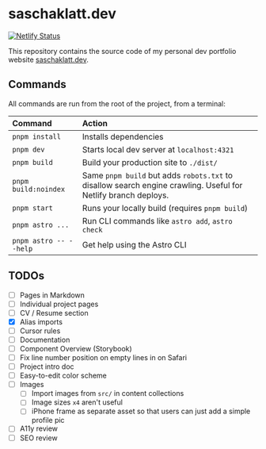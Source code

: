 # saschaklatt.dev

[![Netlify Status](https://api.netlify.com/api/v1/badges/9008f0b9-b681-42be-af32-19e2efb19170/deploy-status)](https://app.netlify.com/sites/saschaklatt/deploys)

This repository contains the source code of my personal dev portfolio website [saschaklatt.dev](https://saschaklatt.dev).

## Commands

All commands are run from the root of the project, from a terminal:

| Command                   | Action                                           |
| :------------------------ | :----------------------------------------------- |
| `pnpm install`             | Installs dependencies                            |
| `pnpm dev`             | Starts local dev server at `localhost:4321`      |
| `pnpm build`           | Build your production site to `./dist/`          |
| `pnpm build:noindex`           | Same `pnpm build` but adds `robots.txt` to disallow search engine crawling. Useful for Netlify branch deploys.    |
| `pnpm start`         | Runs your locally build (requires `pnpm build`)     |
| `pnpm astro ...`       | Run CLI commands like `astro add`, `astro check` |
| `pnpm astro -- --help` | Get help using the Astro CLI                     |

## TODOs

- [ ] Pages in Markdown
- [ ] Individual project pages
- [ ] CV / Resume section
- [x] Alias imports
- [ ] Cursor rules
- [ ] Documentation
- [ ] Component Overview (Storybook)
- [ ] Fix line number position on empty lines in <Editor/> on Safari
- [ ] Project intro doc
- [ ] Easy-to-edit color scheme
- [ ] Images
    - [ ] Import images from `src/` in content collections
    - [ ] Image sizes `x4` aren't useful
    - [ ] iPhone frame as separate asset so that users can just add a simple profile pic

- [ ] A11y review
- [ ] SEO review
